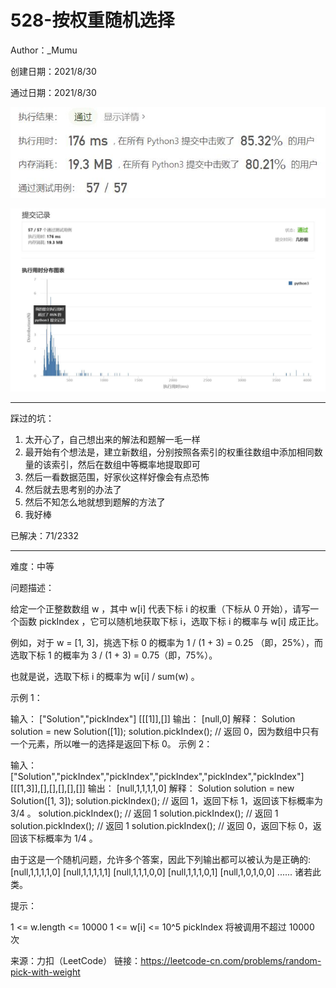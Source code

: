 # 528-按权重随机选择

Author：_Mumu

创建日期：2021/8/30

通过日期：2021/8/30

![](./通过截图2.jpg)

![](./通过截图1.jpg)

*****

踩过的坑：

1. 太开心了，自己想出来的解法和题解一毛一样
2. 最开始有个想法是，建立新数组，分别按照各索引的权重往数组中添加相同数量的该索引，然后在数组中等概率地提取即可
3. 然后一看数据范围，好家伙这样好像会有点恐怖
4. 然后就去思考别的办法了
5. 然后不知怎么地就想到题解的方法了
6. 我好棒

已解决：71/2332

*****

难度：中等

问题描述：

给定一个正整数数组 w ，其中 w[i] 代表下标 i 的权重（下标从 0 开始），请写一个函数 pickIndex ，它可以随机地获取下标 i，选取下标 i 的概率与 w[i] 成正比。

例如，对于 w = [1, 3]，挑选下标 0 的概率为 1 / (1 + 3) = 0.25 （即，25%），而选取下标 1 的概率为 3 / (1 + 3) = 0.75（即，75%）。

也就是说，选取下标 i 的概率为 w[i] / sum(w) 。

 

示例 1：

输入：
["Solution","pickIndex"]
[[[1]],[]]
输出：
[null,0]
解释：
Solution solution = new Solution([1]);
solution.pickIndex(); // 返回 0，因为数组中只有一个元素，所以唯一的选择是返回下标 0。
示例 2：

输入：
["Solution","pickIndex","pickIndex","pickIndex","pickIndex","pickIndex"]
[[[1,3]],[],[],[],[],[]]
输出：
[null,1,1,1,1,0]
解释：
Solution solution = new Solution([1, 3]);
solution.pickIndex(); // 返回 1，返回下标 1，返回该下标概率为 3/4 。
solution.pickIndex(); // 返回 1
solution.pickIndex(); // 返回 1
solution.pickIndex(); // 返回 1
solution.pickIndex(); // 返回 0，返回下标 0，返回该下标概率为 1/4 。

由于这是一个随机问题，允许多个答案，因此下列输出都可以被认为是正确的:
[null,1,1,1,1,0]
[null,1,1,1,1,1]
[null,1,1,1,0,0]
[null,1,1,1,0,1]
[null,1,0,1,0,0]
......
诸若此类。


提示：

1 <= w.length <= 10000
1 <= w[i] <= 10^5
pickIndex 将被调用不超过 10000 次

来源：力扣（LeetCode）
链接：https://leetcode-cn.com/problems/random-pick-with-weight
